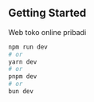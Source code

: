 ## Getting Started

Web toko online pribadi

```bash
npm run dev
# or
yarn dev
# or
pnpm dev
# or
bun dev
```